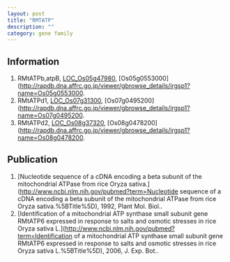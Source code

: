 ```yaml
---
layout: post
title: "RMTATP"
description: ""
category: gene family
---
```


## Information
1. RMtATPb,atpB, [LOC_Os05g47980](http://rice.plantbiology.msu.edu/cgi-bin/ORF_infopage.cgi?orf=LOC_Os05g47980), [Os05g0553000](http://rapdb.dna.affrc.go.jp/viewer/gbrowse_details/irgsp1?name=Os05g0553000.
2. RMtATPd1, [LOC_Os07g31300](http://rice.plantbiology.msu.edu/cgi-bin/ORF_infopage.cgi?orf=LOC_Os07g31300), [Os07g0495200](http://rapdb.dna.affrc.go.jp/viewer/gbrowse_details/irgsp1?name=Os07g0495200.
3. RMtATPd2, [LOC_Os08g37320](http://rice.plantbiology.msu.edu/cgi-bin/ORF_infopage.cgi?orf=LOC_Os08g37320), [Os08g0478200](http://rapdb.dna.affrc.go.jp/viewer/gbrowse_details/irgsp1?name=Os08g0478200.

## Publication
1. [Nucleotide sequence of a cDNA encoding a beta subunit of the mitochondrial ATPase from rice Oryza sativa.](http://www.ncbi.nlm.nih.gov/pubmed?term=Nucleotide sequence of a cDNA encoding a beta subunit of the mitochondrial ATPase from rice Oryza sativa.%5BTitle%5D), 1992, Plant Mol. Biol..
2. [Identification of a mitochondrial ATP synthase small subunit gene RMtATP6 expressed in response to salts and osmotic stresses in rice Oryza sativa L.](http://www.ncbi.nlm.nih.gov/pubmed?term=Identification of a mitochondrial ATP synthase small subunit gene RMtATP6 expressed in response to salts and osmotic stresses in rice Oryza sativa L.%5BTitle%5D), 2006, J. Exp. Bot..


